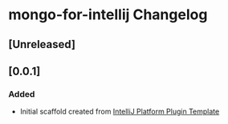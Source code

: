 <!-- Keep a Changelog guide -> https://keepachangelog.com -->

# mongo-for-intellij Changelog

## [Unreleased]

## [0.0.1]

### Added

- Initial scaffold created
  from [IntelliJ Platform Plugin Template](https://github.com/JetBrains/intellij-platform-plugin-template)

